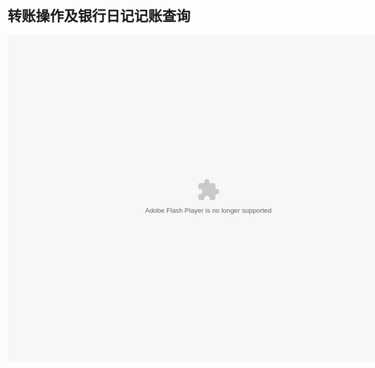 # 转账操作及银行日记记账查询

<embed src="http://resource.3cwdb.com/kailong-donghua/LE银行帐及日记帐查询.swf" width="800" height="650"  pluginspage="http://www.macromedia.com/go/getflashplayer" 
type="application/x-shockwave-flash" ></embed>
